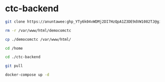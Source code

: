 # ctc-backend

```bash
git clone https://anuntawee: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@github.com/anuntawee/democomctc.git
```
```bash
rm -r /var/www/html/democomctc
```
```bash
cp ./democomctc /var/www/html/
```
```bash
cd /home
```
```bash
cd ./ctc-backend
```
```bash
git pull
```
```bash
docker-compose up -d 
```
